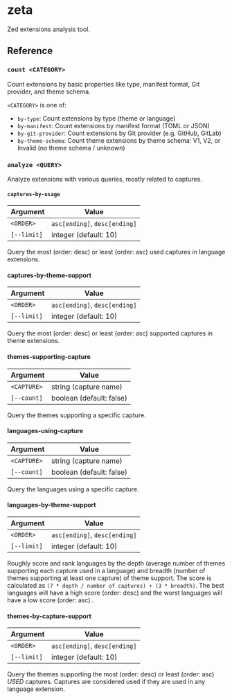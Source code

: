 # zeta

Zed extensions analysis tool.

## Reference

### `count <CATEGORY>`

Count extensions by basic properties like type, manifest format, Git provider, and theme schema.

`<CATEGORY>` is one of:

- `by-type`: Count extensions by type (theme or language)
- `by-manifest`: Count extensions by manifest format (TOML or JSON)
- `by-git-provider`: Count extensions by Git provider (e.g. GitHub, GitLab)
- `by-theme-schema`: Count theme extensions by theme schema: V1, V2, or Invalid (no theme schema / unknown)

### `analyze <QUERY>`

Analyze extensions with various queries, mostly related to captures.

#### `captures-by-usage`

| Argument    | Value                         |
| ----------- | ----------------------------- |
| `<ORDER>`   | `asc[ending]`, `desc[ending]` |
| `[--limit]` | integer (default: 10)         |

Query the most (order: desc) or least (order: asc) used captures in language extensions.

#### captures-by-theme-support

| Argument    | Value                         |
| ----------- | ----------------------------- |
| `<ORDER>`   | `asc[ending]`, `desc[ending]` |
| `[--limit]` | integer (default: 10)         |

Query the most (order: desc) or least (order: asc) supported captures in theme extensions.

#### themes-supporting-capture

| Argument    | Value                    |
| ----------- | ------------------------ |
| `<CAPTURE>` | string (capture name)    |
| `[--count]` | boolean (default: false) |

Query the themes supporting a specific capture.

#### languages-using-capture

| Argument    | Value                    |
| ----------- | ------------------------ |
| `<CAPTURE>` | string (capture name)    |
| `[--count]` | boolean (default: false) |

Query the languages using a specific capture.

#### languages-by-theme-support

| Argument    | Value                         |
| ----------- | ----------------------------- |
| `<ORDER>`   | `asc[ending]`, `desc[ending]` |
| `[--limit]` | integer (default: 10)         |

Roughly score and rank languages by the depth (average number of themes supporting each capture used in a language) and breadth (number of themes supporting at least one capture) of theme support. The score is calculated as `(7 * depth / number of captures) + (3 * breadth)`. The best languages will have a high score (order: desc) and the worst languages will have a low score (order: asc)..

#### themes-by-capture-support

| Argument    | Value                         |
| ----------- | ----------------------------- |
| `<ORDER>`   | `asc[ending]`, `desc[ending]` |
| `[--limit]` | integer (default: 10)         |

Query the themes supporting the most (order: desc) or least (order: asc) _USED_ captures. Captures are considered used if they are used in any language extension.
